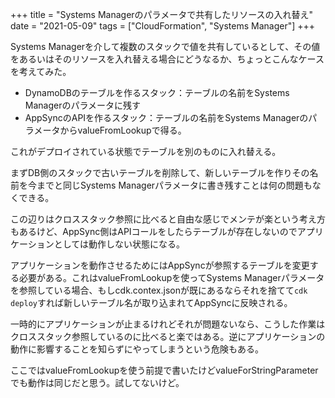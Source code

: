 +++
title = "Systems Managerのパラメータで共有したリソースの入れ替え"
date = "2021-05-09"
tags = ["CloudFormation", "Systems Manager"]
+++

Systems Managerを介して複数のスタックで値を共有しているとして、その値をあるいはそのリソースを入れ替える場合にどうなるか、ちょっとこんなケースを考えてみた。

* DynamoDBのテーブルを作るスタック：テーブルの名前をSystems Managerのパラメータに残す
* AppSyncのAPIを作るスタック：テーブルの名前をSystems ManagerのパラメータからvalueFromLookupで得る。

これがデプロイされている状態でテーブルを別のものに入れ替える。

まずDB側のスタックで古いテーブルを削除して、新しいテーブルを作りその名前を今までと同じSystems Managerパラメータに書き残すことは何の問題もなくできる。

この辺りはクロススタック参照に比べると自由な感じでメンテが楽という考え方もあるけど、AppSync側はAPIコールをしたらテーブルが存在しないのでアプリケーションとしては動作しない状態になる。

アプリケーションを動作させるためにはAppSyncが参照するテーブルを変更する必要がある。これはvalueFromLookupを使ってSystems Managerパラメータを参照している場合、もしcdk.contex.jsonが既にあるならそれを捨てて`cdk deploy`すれば新しいテーブル名が取り込まれてAppSyncに反映される。

一時的にアプリケーションが止まるけれどそれが問題ないなら、こうした作業はクロススタック参照しているのに比べると楽ではある。逆にアプリケーションの動作に影響することを知らずにやってしまうという危険もある。

ここではvalueFromLookupを使う前提で書いたけどvalueForStringParameterでも動作は同じだと思う。試してないけど。



